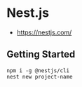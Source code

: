 # Nest.js

* https://nestjs.com/

## Getting Started

```
npm i -g @nestjs/cli
nest new project-name
```
